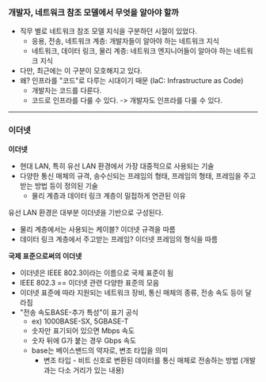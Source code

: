 ### 개발자, 네트워크 참조 모델에서 무엇을 알아야 할까
- 직무 별로 네트워크 참조 모델 지식을 구분하던 시절이 있었다. 
  - 응용, 전송, 네트워크 계층: 개발자들이 알아야 하는 네트워크 지식 
  - 네트워크, 데이터 링크, 물리 계층: 네트워크 엔지니어들이 알아야 하는 네트워크 지식
- 다만, 최근에는 이 구분이 모호해지고 있다. 
- 왜? 인프라를 "코드"로 다루는 시대이기 때문 (IaC: Infrastructure as Code)
  - 개발자는 코드를 다룬다. 
  - 코드로 인프라를 다룰 수 있다. -> 개발자도 인프라를 다룰 수 있다.

--- 

### 이더넷

**이더넷** 
- 현대 LAN, 특히 유선 LAN 환경에서 가장 대중적으로 사용되는 기술 
- 다양한 통신 매체의 규격, 송수신되는 프레임의 형태, 프레임의 형태, 프레임을 주고받는 방법 등이 정의된 기술 
  - 물리 계층과 데이터 링크 계층이 밀접하게 연관된 이유  

유선 LAN 환경은 대부분 이더넷을 기반으로 구성된다. 
- 물리 계층에서는 사용되는 케이블? 이더넷 규격을 따름 
- 데이터 링크 계층에서 주고받는 프레임? 이더넷 프레임의 형식을 따름

**국제 표준으로써의 이더넷**  
- 이더넷은 IEEE 802.3이라는 이름으로 국제 표준이 됨 
- IEEE 802.3 == 이더넷 관련 다양한 표준의 모음 
- 이더넷 표준에 따라 지원되는 네트워크 장비, 통신 매체의 종류, 전송 속도 등이 달라짐
- "전송 속도BASE-추가 특성"이 표기 공식
  - ex) 1000BASE-SX, 5GBASE-T 
  - 숫자만 표기되어 있으면 Mbps 속도 
  - 숫자 뒤에 G가 붙는 경우 Gbps 속도
  - base는 베이스밴드의 약자로, 변조 타입을 의미 
    - 변조 타입 - 비트 신호로 변환된 데이터를 통신 매체로 전송하는 방법 (개발과는 다소 거리가 있는 내용)

